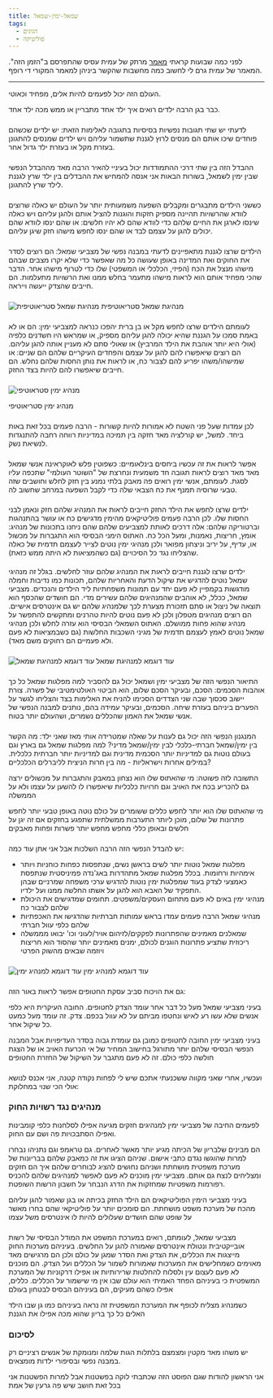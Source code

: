 ```yaml
---
title: שמאל-ימין-שמאל
tags:
  - הגיגים
  - פוליטיקה
---
```


לפני כמה שבועות קראתי [מאמר](https://hazmanhazeh.org.il/left_right) מרתק של עמית עסיס שהתפרסם ב"הזמן הזה". המאמר של עמית גרם לי לחשוב כמה מחשבות שהקשר ביניהן למאמר המקורי די רופף.

---

העולם  הזה יכול לפעמים להיות אלים, מפחיד וכאוטי.

כבר בגן הרבה ילדים רואים איך ילד אחד מתבריין או ממש מכה ילד אחד.
###

לדעתי יש שתי תגובות נפשיות בסיסיות בתגובה לאלימות הזאת: יש ילדים שכשהם פוחדים שיכו אותם הם מנסים לרוץ לגננת שתשמור עליהם ויש ילדים שמנסים להתגונן בעזרת מקל או בעזרת ילד גדול אחר.

###
ההבדל הזה בין שתי דרכי ההתמודדות יכול בעיניי להאיר הרבה מאד מההבדל הנפשי שבין ימין לשמאל, בשורות הבאות אני אנסה להמחיש את ההבדלים בין ילד שרץ לגננת לילד שרץ להתגונן.

###
כששני הילדים מתבגרים ומקבלים השפעה משמעותית יותר על העולם יש כאלה שרוצים לוודא שהרשויות תהיינה מספיק חזקות והוגנות להציל אותם ולהגן עליהם ויש כאלה שינסו לארגן את החיים שלהם כדי לוודא שהם לא יהיו חלשים: או שהם ינסו לוודא שהם יכולים להגן על עצמם לבד או שהם ינסו לחפש מישהו חזק שיגן עליהם.
###
הילדים שרצו לגננת מתאפיינים לדעתי במבנה נפשי של מצביעי שמאל: הם רוצים לסדר את החוקים ואת המדינה באופן שעושה כל מה שאפשר כדי שלא יקרו מצבים שבהם מישהו מנצל את הכח (הפיזי, הכלכלי או המשפטי) שלו כדי לטרוף מישהו אחר. הדבר שהכי מפחיד אותם הוא לראות מישהו מתעמר בחלש ממנו ואת הרשויות מתעלמות. הם חייבים שהצדק ייעשה וייראה.
###

![מנהיגת שמאל סטריאוטיפית](/img/sheli.jpg)
מנהיגת שמאל סטריאוטיפית

###
לעומתם הילדים שרצו לחפש מקל או בן ברית יהפכו כנראה למצביעי ימין: הם או לא באמת סמכו על הגננת שהיא יכולה להגן עליהם מספיק, או שמראש היו חשדנים כלפיה (אולי היא יותר אוהבת את הילד המרביץ) או שאולי סתם לא מעניין אותה להגן עליהם. הם רוצים שיאפשרו להם להגן על עצמם והפחדים העיקריים שלהם הם שניים: או שמישהו/משהו יפריע להם לצבור כח, או לראות את נותן החסות שלהם נחלש. הם חייבים שיאפשרו להם להיות בצד החזק.

###
![מנהיג ימין סטראוטיפי](/img/putin.webp)

מנהיג ימין סטריאוטיפי

###
לכן עמדות שעל פני השטח לא אמורות להיות קשורות - הרבה פעמים בכל זאת באות ביחד. למשל, יש קורלציה מאד חזקה בין תמיכה במדיניות רווחה רחבה להתנגדות לנשיאת נשק.

###
אפשר לראות את זה עכשיו ביחסים בינלאומיים: כשפוטין פלש לאוקראינה אנשי שמאל מאד מאד רוצים לראות תגובה חד משמעית ונחרצת של "השוטר העולמי" שתכפה עליו לסגת. לעומתם, אנשי ימין רואים פה מאבק בלתי נמנע בין חזק לחלש וחושבים שזה טבעי שרוסיה תמנף את כח הצבאי שלה כדי לקבל השפעה במרחב שחשוב לה.
###
ילדים שרצו לחפש את הילד החזק חייבים לראות את המנהיג שלהם חזק ונאמן לבני החסות שלו. לכן הרבה פעמים פוליטיקאים מהימין מדגישים כח או עושר בהתנהגות וברטוריקה שלהם: אלה דרכים לאותת למצביעים שלהם שהם ניחנו בתכונות של מנהיג: אומץ, חריצות, נאמנות, ומעל הכל כח. האתוס הימני הבסיסי הוא התגברות על מכשול או, עדיף, על יריב וניצחון מפואר ולכן מנהיגי ימין נוטים לצייר לעצמם תדמית של כאלה שהצליחו נגד כל הסיכויים (גם כשהמציאות לא היתה ממש כזאת).

####
ילדים שרצו לגננת חייבים לראות את המנהיג שלהם עוזר לחלשים. בגלל זה מנהיגי שמאל נוטים להדגיש את שיקול הדעת והאחריות שלהם, תכונות כמו נדיבות וחמלה מודגשות בקמפיין לא פעם יחד עם תמונות משפחתיות ליד הילדים והנכדים. מצביעי שמאל, ככלל, לא אוהבים שהמנהיגים שלהם עשירים מדי. הם חושדים שהכסף הוא תוצאה של ניצול או סתם תזכורת מצערת לכך שלמנהיג שלהם יש גם אינטרסים אישיים. הם רוצים מנהיגים מטפלון ולכן לא פעם נוטים להיות טהרנים ומתקשים להתפשר על מנהיג שהוא פחות ממושלם.
האתוס השמאלי הבסיסי הוא עזרה לחלש ולכן מנהיגי שמאל נוטים לאמץ לעצמם תדמית של מגיני השכבות החלשות (גם כשבמציאות לא פעם ולא פעמיים הם רחוקים משם מאד).
###

![עוד דוגמא למנהיגת שמאל](/img/harris.webp)
עוד דוגמא למנהיגת שמאל
###

התיאור הנפשי הזה של מצביעי ימין ושמאל יכול גם להסביר למה מפלגות שמאל כל כך אוהבות הסכמים: הסכם, ובעיקר הסכם שלום, הוא הביטוי האולטימטיבי של פשרה. צורת יישוב סכסוך שבה שני הצדדים הסכימו להניח את האלימות בצד והצליחו לגשר על  הפערים ביניהם בעזרת שיחה. הסכמים, ובעיקר עמידה בהם, נותנים למבנה הנפשי של אנשי שמאל את האמון שהכללים נשמרים, ושהעולם יותר בטוח.


###

המנגנון הנפשי הזה יכול גם לענות על שאלה שמטרידה אותי מאז שאני ילד: מה הקשר בין ימין/שמאל חברתי-כלכלי לבין ימין/שמאל מדיני? למה מפלגות שמאל גם בארץ וגם בעולם נוטות גם למדיניות יותר הסכמית מדינית וגם למדיניות יותר חברתית כלכלית. במילים אחרות וישראליות - מה בין חרות הניצית לליברלים הכלכליים?

התשובה לזה פשוטה: מי שהאתוס שלו הוא נצחון במאבק והתגברות על מכשולים ירצה גם להכריע בכח את האויב וגם חרויות כלכליות שיאפשרו לו להשען על עצמו ולא על הממשלה

מי שהאתוס שלו הוא יותר לחפש כללים ששומרים על כולם נוטה באופן טבעי יותר לחפש פתרונות של שלום, מוכן ליותר התערבות ממשלתית שתפגע בחזקים אם זה יגן על חלשים ובאופן כללי מחפש מחפש יותר פשרות ופחות מאבקים
###
יש להבדל הנפשי הזה הרבה השלכות אבל אני אתן עוד כמה:
- מפלגות שמאל נוטות יותר לשים בראשן נשים, שנתפסות כפחות כוחניות ויותר אימהיות ורחומות. בכלל מפלגות שמאל מתהדרות באג'נדה פמיניסטית שנתפסת כאמצעי לצדק בעוד שמפלגות ימין נוטות להדגיש ערכי משפחה שמרניים שבהן התפקיד של האבא הוא להגן על אשתו החלשה ממנו ועל ילדיו.
- מנהיגי ימין באים לא פעם מתחום העסקים/משפטים. תחומים שמדגישים את היכולת שלהם לצבור כח 
- מנהיגי שמאל הרבה פעמים עמדו בראש עמותות חברתיות שהדגישו את האכפתיות שלהם כלפי עוול חברתי
- שמאלנים מאמינים שהפתרונות לפקקים/לזיהום אויר/לעוני וכו' יבואו מממשלה ריכוזית שתציע פתרונות הוגנים לכולם, ימנים מאמינים יותר שהסוד הוא חריצות ויוזמה שבאים מהשוק הפרטי
###

![עוד דוגמא למנהיג ימין ](/img/trump.webp)
עוד דוגמא למנהיג ימין
###

גם את הויכוח סביב עסקת החטופים אפשר לראות באור הזה:

בעיני מצביעי שמאל מעל כל דבר אחר עומד הצדק לחטופים. החובה העיקרית היא כלפי אנשים שלא עשו רע לאיש ונחטפו מביתם על לא עוול בכפם. צדק. זה עומד מעל כמעט כל שיקול אחר.

בעיני מצביעי ימין החובה לחטופים כמובן גם עומדת גבוה בסדר העדיפויות אבל המבנה הנפשי הבסיסי שלהם יותר מתורגל בחישוב המחיר של אי הכרעת האויב או של הצגת חולשה כלפי כולם. זה לא פעם מתגבר על השיקול של החזרת החטופים
###

ועכשיו, אחרי שאני מקווה ששכנעתי אתכם שיש לי לפחות נקודה קטנה, אני אכנס לנושא אולי הכי שנוי במחלוקת: 

###  מנהיגים נגד רשויות החוק

לפעמים החיבה של מצביעי ימין למנהיגים חזקים מגיעה אפילו לסלחנות כלפי קומבינות ואפילו הסתבכויות פה ושם עם החוק.

הם מבינים שלבריון של הכיתה מגיע יותר מאשר לאחרים. גם טראמפ וגם נתניהו נבחרו למרות שהוגשו נגדם כתבי אישום. שניהם הציגו את זה כמאבק שלהם בבריונות של מערכת משפטית מושחתת ושניהם נחושים להציג לבוחרים שלהם איך הם חזקים ומצליחים לנצח גם אותם. מצביעי ימין מוכנים לא פעם לאפשר למנהיגים שלהם להכניס רפורמות משפטיות שמחזקות את הדרג הנבחר על חשבון הרשות השופטת.

בעיני מצביעי הימין הפוליטיקאים הם הילד החזק בכיתה או בגן שאמור להגן עליהם מהכח של מערכת משפט מושחתת. הם סומכים יותר על פוליטיקאי שהם בחרו מאשר על שופט שהם חושדים שעלולים להיות לו אינטרסים משל עצמו
###
מצביעי שמאל, לעומתם, רואים במערכת המשפט את המודל הבסיסי של רשות אובייקטיבית ונטולת אינטרסים שאמורה להגן על החלשים. בעיניהם מערכות החוק מייצגות את הכללים, את הצדק ואת הסדר שמגן על כולם ולכן הם מרגישים מאד מאוימים כשמחלישים את המערכות שאמורות לשמור על הכללים ועל הצדק. הם מוכנים לא פעם לעצום עין ולסלוח להחלטות שרירותיות או אפילו דרקוניות של המערכת המשפטית כי בעיניהם הפחד האמיתי הוא עולם שבו אין מי שישמור על הכללים. כללים, אפילו כשהם מעיקים, הם בעיניהם הבסיס לבטחון בעולם

כשמנהיג מצליח לכופף את המערכת המשפטית זה נראה בעיניהם כמו גן שבו הילד האלים כל כך בריון שהוא מכה אפילו את הגננת
###

### לסיכום 
יש משהו מאד מקטין ומצמצם בלתלות הגות שלמה ומנומקת של אנשים רציניים רק במבנה נפשי ובסיפורי ילדות מומצאים.

אני הראשון להודות שגם הפוסט הזה שכתבתי לוקה בפשטנות אבל למרות הפשטנות אני בכל זאת חושב שיש פה גרעין של אמת
